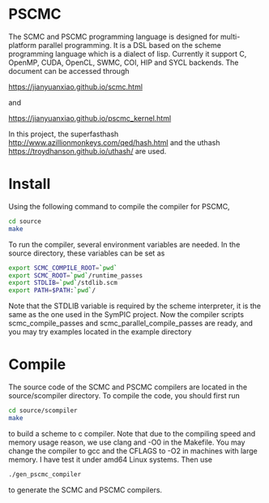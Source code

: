 # PSCMC
The SCMC and PSCMC programming language is designed for multi-platform parallel programming. It is a DSL based on the scheme programming language which is a dialect of lisp. Currently it support C, OpenMP, CUDA, OpenCL, SWMC, COI, HIP and SYCL backends. The document can be accessed through 

https://jianyuanxiao.github.io/scmc.html

and 

https://jianyuanxiao.github.io/pscmc_kernel.html

In this project, the superfasthash 
http://www.azillionmonkeys.com/qed/hash.html
and the uthash
https://troydhanson.github.io/uthash/
are used.

# Install 
Using the following command to compile the compiler for PSCMC, 

```bash
cd source
make
```

To run the compiler, several environment variables are needed. In the source directory,
these variables can be set as

```bash
export SCMC_COMPILE_ROOT=`pwd`
export SCMC_ROOT=`pwd`/runtime_passes
export STDLIB=`pwd`/stdlib.scm
export PATH=$PATH:`pwd`/
```

Note that the STDLIB variable is required by the scheme interpreter, it is the same as 
the one used in the SymPIC project. Now the compiler scripts scmc_compile_passes and 
scmc_parallel_compile_passes are ready, and you may try examples located in the example 
directory

# Compile
The source code of the SCMC and PSCMC compilers are located in the source/scompiler 
directory. To compile the code, you should first run
```bash
cd source/scompiler
make
```
to build a scheme to c compiler. Note that due to the compiling speed and memory usage reason, 
we use clang and -O0 in the Makefile. You may change the compiler to gcc and the CFLAGS to -O2 
in machines with large memory. I have test it under amd64 Linux systems. Then use 
```bash
./gen_pscmc_compiler
```
to generate the SCMC and PSCMC compilers.
